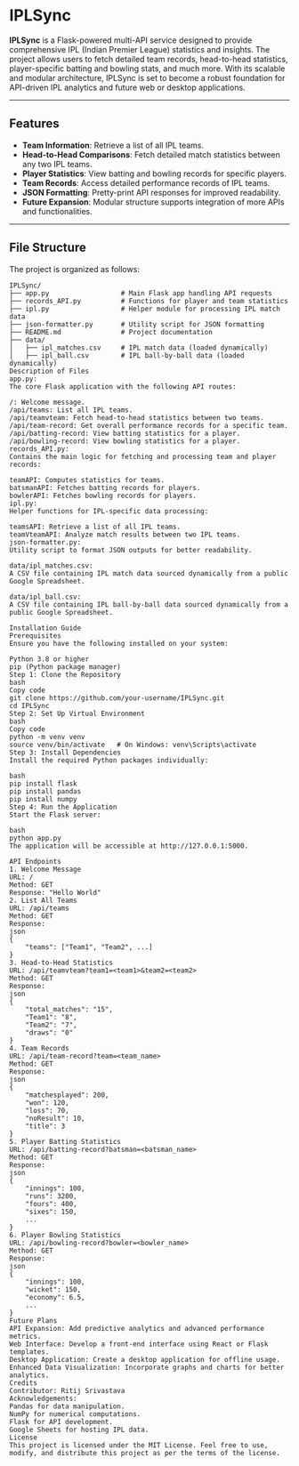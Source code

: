 # IPLSync

**IPLSync** is a Flask-powered multi-API service designed to provide comprehensive IPL (Indian Premier League) statistics and insights. The project allows users to fetch detailed team records, head-to-head statistics, player-specific batting and bowling stats, and much more. With its scalable and modular architecture, IPLSync is set to become a robust foundation for API-driven IPL analytics and future web or desktop applications.

---

## Features

- **Team Information**: Retrieve a list of all IPL teams.
- **Head-to-Head Comparisons**: Fetch detailed match statistics between any two IPL teams.
- **Player Statistics**: View batting and bowling records for specific players.
- **Team Records**: Access detailed performance records of IPL teams.
- **JSON Formatting**: Pretty-print API responses for improved readability.
- **Future Expansion**: Modular structure supports integration of more APIs and functionalities.

---

## File Structure

The project is organized as follows:

```plaintext
IPLSync/
├── app.py                  # Main Flask app handling API requests
├── records_API.py          # Functions for player and team statistics
├── ipl.py                  # Helper module for processing IPL match data
├── json-formatter.py       # Utility script for JSON formatting
├── README.md               # Project documentation
├── data/
│   ├── ipl_matches.csv     # IPL match data (loaded dynamically)
│   ├── ipl_ball.csv        # IPL ball-by-ball data (loaded dynamically)
Description of Files
app.py:
The core Flask application with the following API routes:

/: Welcome message.
/api/teams: List all IPL teams.
/api/teamvteam: Fetch head-to-head statistics between two teams.
/api/team-record: Get overall performance records for a specific team.
/api/batting-record: View batting statistics for a player.
/api/bowling-record: View bowling statistics for a player.
records_API.py:
Contains the main logic for fetching and processing team and player records:

teamAPI: Computes statistics for teams.
batsmanAPI: Fetches batting records for players.
bowlerAPI: Fetches bowling records for players.
ipl.py:
Helper functions for IPL-specific data processing:

teamsAPI: Retrieve a list of all IPL teams.
teamVteamAPI: Analyze match results between two IPL teams.
json-formatter.py:
Utility script to format JSON outputs for better readability.

data/ipl_matches.csv:
A CSV file containing IPL match data sourced dynamically from a public Google Spreadsheet.

data/ipl_ball.csv:
A CSV file containing IPL ball-by-ball data sourced dynamically from a public Google Spreadsheet.

Installation Guide
Prerequisites
Ensure you have the following installed on your system:

Python 3.8 or higher
pip (Python package manager)
Step 1: Clone the Repository
bash
Copy code
git clone https://github.com/your-username/IPLSync.git
cd IPLSync
Step 2: Set Up Virtual Environment
bash
Copy code
python -m venv venv
source venv/bin/activate   # On Windows: venv\Scripts\activate
Step 3: Install Dependencies
Install the required Python packages individually:

bash
pip install flask
pip install pandas
pip install numpy
Step 4: Run the Application
Start the Flask server:

bash
python app.py
The application will be accessible at http://127.0.0.1:5000.

API Endpoints
1. Welcome Message
URL: /
Method: GET
Response: "Hello World"
2. List All Teams
URL: /api/teams
Method: GET
Response:
json
{
    "teams": ["Team1", "Team2", ...]
}
3. Head-to-Head Statistics
URL: /api/teamvteam?team1=<team1>&team2=<team2>
Method: GET
Response:
json
{
    "total_matches": "15",
    "Team1": "8",
    "Team2": "7",
    "draws": "0"
}
4. Team Records
URL: /api/team-record?team=<team_name>
Method: GET
Response:
json
{
    "matchesplayed": 200,
    "won": 120,
    "loss": 70,
    "noResult": 10,
    "title": 3
}
5. Player Batting Statistics
URL: /api/batting-record?batsman=<batsman_name>
Method: GET
Response:
json
{
    "innings": 100,
    "runs": 3200,
    "fours": 400,
    "sixes": 150,
    ...
}
6. Player Bowling Statistics
URL: /api/bowling-record?bowler=<bowler_name>
Method: GET
Response:
json
{
    "innings": 100,
    "wicket": 150,
    "economy": 6.5,
    ...
}
Future Plans
API Expansion: Add predictive analytics and advanced performance metrics.
Web Interface: Develop a front-end interface using React or Flask templates.
Desktop Application: Create a desktop application for offline usage.
Enhanced Data Visualization: Incorporate graphs and charts for better analytics.
Credits
Contributor: Ritij Srivastava
Acknowledgements:
Pandas for data manipulation.
NumPy for numerical computations.
Flask for API development.
Google Sheets for hosting IPL data.
License
This project is licensed under the MIT License. Feel free to use, modify, and distribute this project as per the terms of the license.






